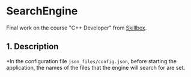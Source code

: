 # SearchEngine
Final work on the course "C++ Developer" from [Skillbox](https://skillbox.ru).
## 1. Description
*In the configuration file `json_files/config.json`, before starting the application, the names of the files that the engine will search for are set.
